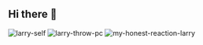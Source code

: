 ## Hi there 👋

<!--
**ch0ripain/ch0ripain** is a ✨ _special_ ✨ repository because its `README.md` (this file) appears on your GitHub profile.

Here are some ideas to get you started:

- 🔭 I’m currently working on ...
- 🌱 I’m currently learning ...
- 👯 I’m looking to collaborate on ...
- 🤔 I’m looking for help with ...
- 💬 Ask me about ...
- 📫 How to reach me: ...
- 😄 Pronouns: ...
- ⚡ Fun fact: ...
-->
![larry-self](https://github.com/user-attachments/assets/8cf46a55-4e79-4661-b6b6-1dbac9d11524)
![larry-throw-pc](https://github.com/user-attachments/assets/56f5843a-0dc9-4f15-ae0d-418089fc8272)
![my-honest-reaction-larry](https://github.com/user-attachments/assets/6cf8972b-58be-44c2-b5ed-88a954616158)
